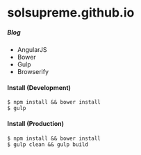 # solsupreme.github.io
##### Blog

- AngularJS
- Bower 
- Gulp 
- Browserify

#### Install (Development)

    $ npm install && bower install
    $ gulp

#### Install (Production)

    $ npm install && bower install
    $ gulp clean && gulp build
